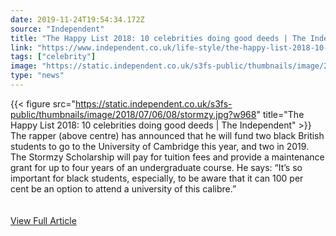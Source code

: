 ```yaml
---
date: 2019-11-24T19:54:34.172Z 
source: "Independent" 
title: "The Happy List 2018: 10 celebrities doing good deeds | The Independent" 
link: "https://www.independent.co.uk/life-style/the-happy-list-2018-10-celebrities-doing-good-deeds-a8503741.html" 
tags: ["celebrity"]
image: "https://static.independent.co.uk/s3fs-public/thumbnails/image/2018/07/06/08/stormzy.jpg?w968" 
type: "news"
---
```

{{< figure src="https://static.independent.co.uk/s3fs-public/thumbnails/image/2018/07/06/08/stormzy.jpg?w968" title="The Happy List 2018: 10 celebrities doing good deeds | The Independent" >}}
The rapper (above centre) has announced that he will fund two black British students to go to the University of Cambridge this year, and two in 2019. The Stormzy Scholarship will pay for tuition fees and provide a maintenance grant for up to four years of an undergraduate course. He says: “It’s so important for black students, especially, to be aware that it can 100 per cent be an option to attend a university of this calibre.”
<br/><br/><br/>
<a href='https://www.independent.co.uk/life-style/the-happy-list-2018-10-celebrities-doing-good-deeds-a8503741.html' class='btn' target='_blank'>View Full Article</a>